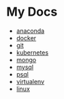 # My Docs

- [anaconda](https://github.com/danangkonang/docs/blob/master/docs/anaconda.md)
- [docker](https://github.com/danangkonang/docs/blob/master/docs/docker.md)
- [git](https://github.com/danangkonang/docs/blob/master/docs/git.md)
- [kubernetes](https://github.com/danangkonang/docs/blob/master/docs/kubernetes.md)
- [mongo](https://github.com/danangkonang/docs/blob/master/docs/mongo.md)
- [mysql](https://github.com/danangkonang/docs/blob/master/docs/mysql.md)
- [psql](https://github.com/danangkonang/docs/blob/master/docs/psql.md)
- [virtualenv](https://github.com/danangkonang/docs/blob/master/docs/virtualenv.md)
- [linux](https://github.com/danangkonang/docs/blob/master/docs/linux.md)

<!-- ```
sudo dd if=kali-linux-2021.4-installer-amd64.iso of=/dev/sda status=progress
``` -->